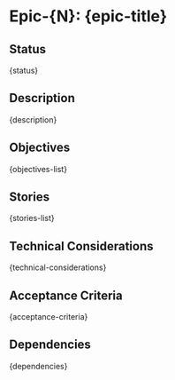 # Epic-{N}: {epic-title}

## Status
{status}

## Description
{description}

## Objectives
{objectives-list}

## Stories
{stories-list}

## Technical Considerations
{technical-considerations}

## Acceptance Criteria
{acceptance-criteria}

## Dependencies
{dependencies} 